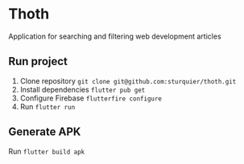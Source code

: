 # Thoth

Application for searching and filtering web development articles

## Run project

1. Clone repository `git clone git@github.com:sturquier/thoth.git`
2. Install dependencies `flutter pub get`
3. Configure Firebase `flutterfire configure`
4. Run `flutter run`

## Generate APK

Run `flutter build apk`
